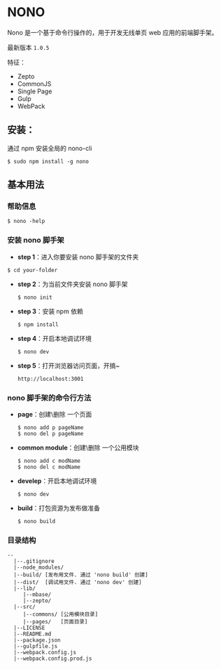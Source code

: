 # NONO 

Nono 是一个基于命令行操作的，用于开发无线单页 web 应用的前端脚手架。 

最新版本 `1.0.5`

特征：

  - Zepto
  - CommonJS
  - Single Page
  - Gulp
  - WebPack

## 安装：

通过 npm 安装全局的 nono-cli 

```shell
$ sudo npm install -g nono
```

## 基本用法

### 帮助信息

```shell
$ nono -help
```

### 安装 nono 脚手架

 - **step 1**：进入你要安装 nono 脚手架的文件夹

 ```shell
 $ cd your-folder
 ```
 
 - **step 2**：为当前文件夹安装 nono 脚手架
 
    ```shell
    $ nono init
    ```
- **step 3**：安装 npm 依赖

    ```shell
    $ npm install
    ```

- **step 4**：开启本地调试环境

    ```shell
    $ nono dev
    ```    
    
- **step 5**：打开浏览器访问页面，开搞~

    ```
    http://localhost:3001
    ```   

### nono 脚手架的命令行方法

- **page**：创建\删除 一个页面

    ```shell
    $ nono add p pageName
    $ nono del p pageName
    ```
- **common module**：创建\删除 一个公用模块

    ```shell
    $ nono add c modName
    $ nono del c modName
    ```
    
- **develep**：开启本地调试环境

    ```shell
    $ nono dev
    ```

- **build**：打包资源为发布做准备

    ```shell
    $ nono build
    ```
    
### 目录结构

```
--
  |--.gitignore
  |--node_modules/ 
  |--build/ [发布用文件. 通过 'nono build' 创建]
  |--dist/  [调试用文件. 通过 'nono dev' 创建]
  |--lib/
     |--mbase/
     |--zepto/
  |--src/
     |--commons/ [公用模块目录]
     |--pages/   [页面目录]
  |--LICENSE
  |--README.md
  |--package.json
  |--gulpfile.js
  |--webpack.config.js
  |--webpack.config.prod.js
```
